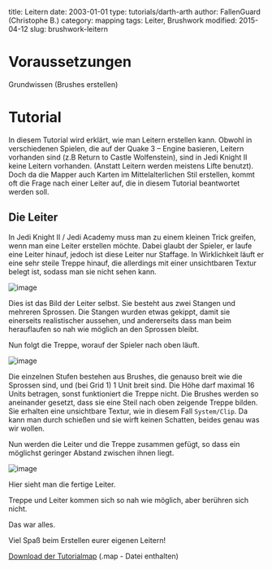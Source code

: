 ﻿title: Leitern
date: 2003-01-01
type: tutorials/darth-arth
author: FallenGuard (Christophe B.)
category: mapping
tags: Leiter, Brushwork
modified: 2015-04-12
slug: brushwork-leitern

# Voraussetzungen

Grundwissen (Brushes erstellen) 

# Tutorial

In diesem Tutorial wird erklärt, wie man Leitern erstellen kann. Obwohl in verschiedenen Spielen, die auf der Quake 3 – Engine basieren, Leitern vorhanden sind (z.B Return to Castle Wolfenstein), sind in Jedi Knight II keine Leitern vorhanden. (Anstatt Leitern werden meistens Lifte benutzt). Doch da die Mapper auch Karten im Mittelalterlichen Stil erstellen, kommt oft die Frage nach einer Leiter auf, die in diesem Tutorial beantwortet werden soll.

## Die Leiter

In Jedi Knight II / Jedi Academy muss man zu einem kleinen Trick greifen, wenn man eine Leiter erstellen möchte. Dabei glaubt der Spieler, er laufe eine Leiter hinauf, jedoch ist diese Leiter nur Staffage. In Wirklichkeit läuft er eine sehr steile Treppe hinauf, die allerdings mit einer unsichtbaren Textur belegt ist, sodass man sie nicht sehen kann.

![image]({static}brushwork-leitern-1.jpg)

Dies ist das Bild der Leiter selbst. Sie besteht aus zwei Stangen und mehreren Sprossen. Die Stangen wurden etwas gekippt, damit sie einerseits realistischer aussehen, und andererseits dass man beim herauflaufen so nah wie möglich an den Sprossen bleibt.

Nun folgt die Treppe, worauf der Spieler nach oben läuft.

![image]({static}brushwork-leitern-2.jpg)

Die einzelnen Stufen bestehen aus Brushes, die genauso breit wie die Sprossen sind, und (bei Grid 1) 1 Unit breit sind. Die Höhe darf maximal 16 Units betragen, sonst funktioniert die Treppe nicht. Die Brushes werden so aneinander gesetzt, dass sie eine Steil nach oben zeigende Treppe bilden. Sie erhalten eine unsichtbare Textur, wie in diesem Fall `System/Clip`. Da kann man durch schießen und sie wirft keinen Schatten, beides genau was wir wollen.

Nun werden die Leiter und die Treppe zusammen gefügt, so dass ein möglichst geringer Abstand zwischen ihnen liegt.

![image]({static}brushwork-leitern-3.jpg)

Hier sieht man die fertige Leiter. 

Treppe und Leiter kommen sich so nah wie möglich, aber berühren sich nicht.

Das war alles. 

Viel Spaß beim Erstellen eurer eigenen Leitern!

[Download der Tutorialmap]({static}examples/Leiter.zip) (.map - Datei enthalten)
